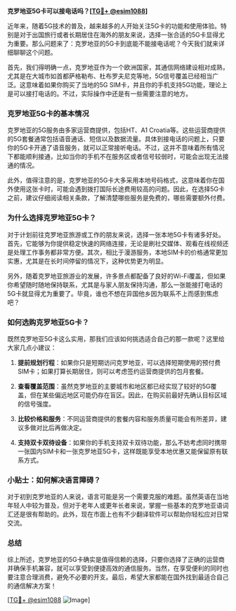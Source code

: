 **克罗地亚5G卡可以接电话吗？[[TG💪+ @esim1088](https://t.me/s/esim1088)]**

近年来，随着5G技术的普及，越来越多的人开始关注5G卡的功能和使用体验。特别是对于出国旅行或者长期居住在海外的朋友来说，选择一张合适的5G卡显得尤为重要。那么问题来了：克罗地亚的5G卡到底能不能接电话呢？今天我们就来详细聊聊这个问题。

首先，我们得明确一点，克罗地亚作为一个欧洲国家，其通信网络建设相对成熟，尤其是在大城市如首都萨格勒布、杜布罗夫尼克等地，5G信号覆盖已经相当广泛。这意味着如果你购买了当地的5G SIM卡，并且你的手机支持5G功能，理论上是可以接打电话的。不过，实际操作中还是有一些需要注意的地方。

### 克罗地亚5G卡的基本情况

克罗地亚的5G服务由多家运营商提供，包括HT、A1 Croatia等。这些运营商提供的5G套餐通常包括语音通话、短信以及数据流量。具体到接电话的问题上，只要你的5G卡开通了语音服务，就可以正常接听电话。不过，这并不意味着所有情况下都能顺利接通，比如当你的手机不在服务区或者信号较弱时，可能会出现无法接通的情况。

此外，值得注意的是，克罗地亚的5G卡大多采用本地号码格式，这意味着你在国外使用这张卡时，可能会遇到拨打国际长途费用较高的问题。因此，在选择5G卡之前，建议仔细阅读相关条款，了解清楚哪些服务是免费的，哪些需要额外付费。

### 为什么选择克罗地亚5G卡？

对于计划前往克罗地亚旅游或工作的朋友来说，选择一张本地5G卡有诸多好处。首先，它能够为你提供稳定快速的网络连接，无论是刷社交媒体、观看在线视频还是处理工作事务都非常方便。其次，相比于漫游服务，本地SIM卡的价格通常更加实惠，尤其是在长时间停留的情况下，这种优势更为明显。

另外，随着克罗地亚旅游业的发展，许多景点都配备了良好的Wi-Fi覆盖，但如果你希望随时随地保持联系，尤其是与家人朋友保持沟通，那么一张能接打电话的5G卡就显得尤为重要了。毕竟，谁也不想在异国他乡因为联系不上而感到焦虑吧？

### 如何选购克罗地亚5G卡？

既然克罗地亚5G卡这么实用，那我们应该如何挑选适合自己的那一款呢？这里给大家几点小建议：

1. **提前规划行程**：如果你只是短期访问克罗地亚，可以选择短期使用的预付费SIM卡；如果打算长期居住，则可以考虑签约运营商提供的包月套餐。
   
2. **查看覆盖范围**：虽然克罗地亚的主要城市和地区都已经实现了较好的5G覆盖，但在某些偏远地区可能仍存在盲区。因此，在购买前最好先确认目标区域的信号强度。

3. **比较价格和服务**：不同运营商提供的套餐内容和服务质量可能会有所差异，建议多做对比后再做决定。

4. **支持双卡双待设备**：如果你的手机支持双卡双待功能，那么不妨考虑同时携带一张国内SIM卡和一张克罗地亚5G卡，这样既能享受本地优惠又能保留原有联系方式。

### 小贴士：如何解决语言障碍？

对于初到克罗地亚的人来说，语言可能是另一个需要克服的难题。虽然英语在当地年轻人中较为普及，但对于老年人或更年长者来说，掌握一些基本的克罗地亚语词汇还是很有帮助的。此外，现在市面上也有不少翻译软件可以帮助你轻松应对日常交流。

### 总结

综上所述，克罗地亚的5G卡确实是值得信赖的选择，只要你选择了正确的运营商并确保手机兼容，就可以享受到便捷高效的通信服务。当然，在享受便利的同时也要注意合理消费，避免不必要的开支。最后，希望大家都能在国外找到最适合自己的通信解决方案！

[[TG💪+ @esim1088](https://t.me/s/esim1088) ![Image](https://i.postimg.cc/4NQfJmqS/Snipaste-2025-05-13-00-14-12.png)]